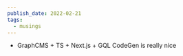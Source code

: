 ```yaml
---
publish_date: 2022-02-21
tags:
  - musings
---
```

- GraphCMS + TS + Next.js + GQL CodeGen is really nice
